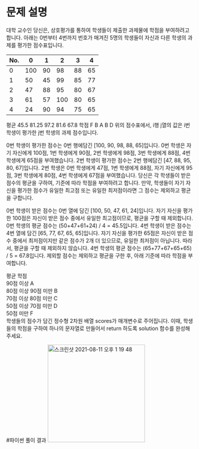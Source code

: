 # 문제 설명
대학 교수인 당신은, 상호평가를 통하여 학생들이 제출한 과제물에 학점을 부여하려고 합니다. 아래는 0번부터 4번까지 번호가 매겨진 5명의 학생들이 자신과 다른 학생의 과제를 평가한 점수표입니다.

|No.|0|1|2|3|4|
|--|--|--|--|--|--|
|0|100|90|98|88|65|
|1|50|45|99|85|77|
|2|47|88|95|80|67|
|3|61|57|100|80|65|
|4|24|90|94|75|65|
평균	45.5	81.25	97.2	81.6	67.8
학점	F	B	A	B	D
위의 점수표에서, i행 j열의 값은 i번 학생이 평가한 j번 학생의 과제 점수입니다.

0번 학생이 평가한 점수는 0번 행에담긴 [100, 90, 98, 88, 65]입니다.
0번 학생은 자기 자신에게 100점, 1번 학생에게 90점, 2번 학생에게 98점, 3번 학생에게 88점, 4번 학생에게 65점을 부여했습니다.
2번 학생이 평가한 점수는 2번 행에담긴 [47, 88, 95, 80, 67]입니다.
2번 학생은 0번 학생에게 47점, 1번 학생에게 88점, 자기 자신에게 95점, 3번 학생에게 80점, 4번 학생에게 67점을 부여했습니다.
당신은 각 학생들이 받은 점수의 평균을 구하여, 기준에 따라 학점을 부여하려고 합니다.
만약, 학생들이 자기 자신을 평가한 점수가 유일한 최고점 또는 유일한 최저점이라면 그 점수는 제외하고 평균을 구합니다.

0번 학생이 받은 점수는 0번 열에 담긴 [100, 50, 47, 61, 24]입니다. 자기 자신을 평가한 100점은 자신이 받은 점수 중에서 유일한 최고점이므로, 평균을 구할 때 제외합니다.
0번 학생의 평균 점수는 (50+47+61+24) / 4 = 45.5입니다.
4번 학생이 받은 점수는 4번 열에 담긴 [65, 77, 67, 65, 65]입니다. 자기 자신을 평가한 65점은 자신이 받은 점수 중에서 최저점이지만 같은 점수가 2개 더 있으므로, 유일한 최저점이 아닙니다. 따라서, 평균을 구할 때 제외하지 않습니다.
4번 학생의 평균 점수는 (65+77+67+65+65) / 5 = 67.8입니다.
제외할 점수는 제외하고 평균을 구한 후, 아래 기준에 따라 학점을 부여합니다.

평균	학점<br/>
90점 이상	A<br/>
80점 이상 90점 미만	B<br/>
70점 이상 80점 미만	C<br/>
50점 이상 70점 미만	D<br/>
50점 미만	F<br/>
학생들의 점수가 담긴 정수형 2차원 배열 scores가 매개변수로 주어집니다. 이때, 학생들의 학점을 구하여 하나의 문자열로 만들어서 return 하도록 solution 함수를 완성해주세요.

#파이썬 풀이 결과
<img width="260" alt="스크린샷 2021-08-11 오후 1 19 48" src="https://user-images.githubusercontent.com/42399580/128969229-e2a0633f-5706-49af-8681-88e109a088fb.png">
